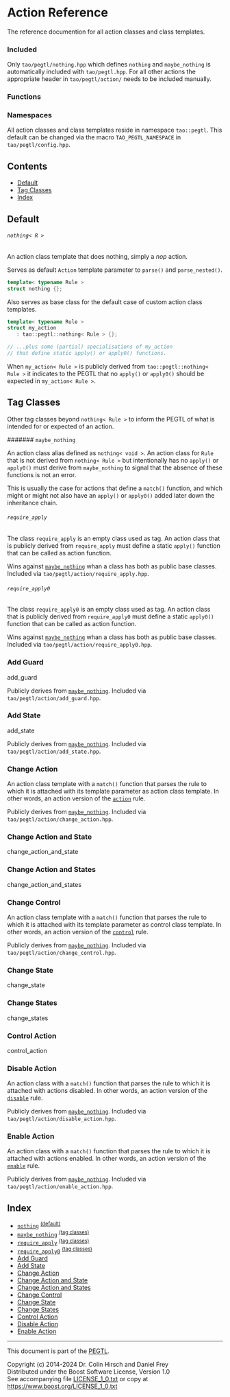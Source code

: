 # Action Reference

The reference documention for all action classes and class templates.

### Included

Only `tao/pegtl/nothing.hpp` which defines `nothing` and `maybe_nothing` is automatically included with `tao/pegtl.hpp`.
For all other actions the appropriate header in `tao/pegtl/action/` needs to be included manually.

### Functions



### Namespaces

All action classes and class templates reside in namespace `tao::pegtl`.
This default can be changed via the macro `TAO_PEGTL_NAMESPACE` in `tao/pegtl/config.hpp`.


## Contents

* [Default](#default)
* [Tag Classes](#tag-classes)
* [Index](#index)

## Default

###### `nothing< R >`

An action class template that does nothing, simply a *nop* action.

Serves as default `Action` template parameter to `parse()` and `parse_nested()`.

```c++
template< typename Rule >
struct nothing {};
```

Also serves as base class for the default case of custom action class templates.

```c++
template< typename Rule >
struct my_action
   : tao::pegtl::nothing< Rule > {};

// ...plus some (partial) specialisations of my_action
// that define static apply() or apply0() functions.
```

When `my_action< Rule >` is publicly derived from `tao::pegtl::nothing< Rule >` it indicates to the PEGTL that no `apply()` or `apply0()` should be expected in `my_action< Rule >`.

## Tag Classes

Other tag classes beyond `nothing< Rule >` to inform the PEGTL of what is intended for or expected of an action.

####### `maybe_nothing`

An action class alias defined as `nothing< void >`.
An action class for `Rule` that is not derived from `nothing< Rule >` but intentionally has no `apply()` or `apply0()` must derive from `maybe_nothing` to signal that the absence of these functions is not an error.

This is usually the case for actions that define a `match()` function, and which might or might not also have an `apply()` or `apply0()` added later down the inheritance chain.

###### `require_apply`

The class `require_apply` is an empty class used as tag.
An action class that is publicly derived from `require_apply` must define a static `apply()` function that can be called as action function.

Wins against [`maybe_nothing`](#maybe-nothing) whan a class has both as public base classes.
Included via `tao/pegtl/action/require_apply.hpp`.

###### `require_apply0`

The class `require_apply0` is an empty class used as tag.
An action class that is publicly derived from `require_apply0` must define a static `apply0()` function that can be called as action function.

Wins against [`maybe_nothing`](#maybe-nothing) whan a class has both as public base classes.
Included via `tao/pegtl/action/require_apply0.hpp`.


### Add Guard
add_guard

Publicly derives from [`maybe_nothing`](#maybe-nothing).
Included via `tao/pegtl/action/add_guard.hpp`.

### Add State
add_state

Publicly derives from [`maybe_nothing`](#maybe-nothing).
Included via `tao/pegtl/action/add_state.hpp`.

### Change Action

An action class template with a `match()` function that parses the rule to which it is attached with its template parameter as action class template.
In other words, an action version of the [`action`](Rule-Reference.md#action) rule.

Publicly derives from [`maybe_nothing`](#maybe-nothing).
Included via `tao/pegtl/action/change_action.hpp`.

### Change Action and State
change_action_and_state

### Change Action and States
change_action_and_states

### Change Control

An action class template with a `match()` function that parses the rule to which it is attached with its template parameter as control class template.
In other words, an action version of the [`control`](Rule-Reference.md#control) rule.

Publicly derives from [`maybe_nothing`](#maybe-nothing).
Included via `tao/pegtl/action/change_control.hpp`.

### Change State
change_state

### Change States
change_states

### Control Action
control_action

### Disable Action

An action class with a `match()` function that parses the rule to which it is attached with actions disabled.
In other words, an action version of the [`disable`](Rule-Reference.md#disable) rule.

Publicly derives from [`maybe_nothing`](#maybe-nothing).
Included via `tao/pegtl/action/disable_action.hpp`.

### Enable Action

An action class with a `match()` function that parses the rule to which it is attached with actions enabled.
In other words, an action version of the [`enable`](Rule-Reference.md#enable) rule.

Publicly derives from [`maybe_nothing`](#maybe-nothing).
Included via `tao/pegtl/action/enable_action.hpp`.

## Index

* [`nothing`](#nothing) <sup>[(default)](#default)</sup>
* [`maybe_nothing`](#maybe-nothing) <sup>[(tag classes)](#tag-classes)</sup>
* [`require_apply`](#require-apply) <sup>[(tag classes)](#tag-classes)</sup>
* [`require_apply0`](#require-apply0) <sup>[(tag classes)](#tag-classes)</sup>
* [Add Guard](#add-guard)
* [Add State](#add-state)
* [Change Action](#change-action)
* [Change Action and State](#change-action-and-state)
* [Change Action and States](#change-action-and-states)
* [Change Control](#change-control)
* [Change State](#change-state)
* [Change States](#change-states)
* [Control Action](#control-action)
* [Disable Action](#disable-action)
* [Enable Action](#enable-action)

---

This document is part of the [PEGTL](https://github.com/taocpp/PEGTL).

Copyright (c) 2014-2024 Dr. Colin Hirsch and Daniel Frey<br>
Distributed under the Boost Software License, Version 1.0<br>
See accompanying file [LICENSE_1_0.txt](../LICENSE_1_0.txt) or copy at https://www.boost.org/LICENSE_1_0.txt
